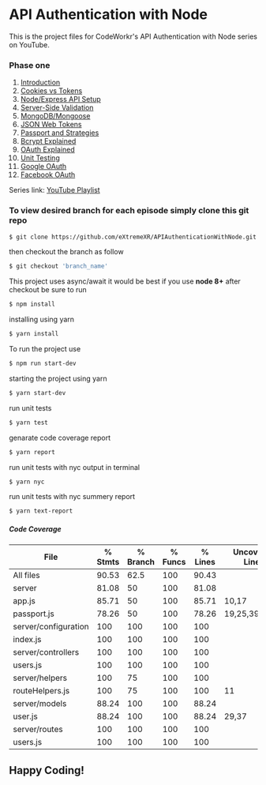 # API Authentication with Node 
This is the project files for CodeWorkr's API Authentication with Node series on YouTube.

### Phase one
1. [Introduction](https://www.youtube.com/watch?v=zx6jnaLuB9Q)
2. [Cookies vs Tokens](https://www.youtube.com/watch?v=4Y5a_iKXihw)
3. [Node/Express API Setup](https://www.youtube.com/watch?v=x_HRoXKo2es)
4. [Server-Side Validation](https://www.youtube.com/watch?v=XFpV8b5937M)
5. [MongoDB/Mongoose](https://www.youtube.com/watch?v=QCJCglPLUgg)
6. [JSON Web Tokens](https://www.youtube.com/watch?v=YxFZC8FtRao)
7. [Passport and Strategies](https://www.youtube.com/watch?v=lbmOoZuElKI)
8. [Bcrypt Explained](https://www.youtube.com/watch?v=Peww_cdgka4)
9. [OAuth Explained](https://youtu.be/H0IxtqZ08Jo)
10. [Unit Testing](https://youtu.be/O1TYpzm5Uh0)
11. [Google OAuth](https://youtu.be/JgSLf-HS5gg)
12. [Facebook OAuth](https://youtu.be/MXle6TrjI64)

Series link: [YouTube Playlist](https://www.youtube.com/watch?v=zx6jnaLuB9Q&list=PLSpJkDDmpFZ7GowbJE-mvX09zY9zfYatI)
### To view desired branch for each episode simply clone this git repo

```bash
$ git clone https://github.com/eXtremeXR/APIAuthenticationWithNode.git
```

then checkout the branch as follow

```bash
$ git checkout 'branch_name'
```

This project uses async/await it would be best if you use **node 8+**
after checkout be sure to run

```bash
$ npm install
```
installing using yarn
```bash
$ yarn install
```
To run the project use
```bash
$ npm run start-dev
```
starting the project using yarn
```bash
$ yarn start-dev
```

run unit tests
```bash
$ yarn test
```

genarate code coverage report
```bash
$ yarn report
```

run unit tests with nyc output in terminal
```bash
$ yarn nyc
```

run unit tests with nyc summery report
```bash
$ yarn text-report
```

##### Code Coverage

|File                  |  % Stmts | % Branch |  % Funcs |  % Lines |Uncovered Lines |
|----------------------|----------|----------|----------|----------|----------------|
|All files             |    90.53 |     62.5 |      100 |    90.43 |                |
| server               |    81.08 |       50 |      100 |    81.08 |                |
|  app.js              |    85.71 |       50 |      100 |    85.71 |          10,17 |
|  passport.js         |    78.26 |       50 |      100 |    78.26 | 19,25,39,47,53 |
| server/configuration |      100 |      100 |      100 |      100 |                |
|  index.js            |      100 |      100 |      100 |      100 |                |
| server/controllers   |      100 |      100 |      100 |      100 |                |
|  users.js            |      100 |      100 |      100 |      100 |                |
| server/helpers       |      100 |       75 |      100 |      100 |                |
|  routeHelpers.js     |      100 |       75 |      100 |      100 |             11 |
| server/models        |    88.24 |      100 |      100 |    88.24 |                |
|  user.js             |    88.24 |      100 |      100 |    88.24 |          29,37 |
| server/routes        |      100 |      100 |      100 |      100 |                |
|  users.js            |      100 |      100 |      100 |      100 |                |

## Happy Coding!
